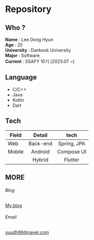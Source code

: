 
<!---
dongsuu/dongsuu is a ✨ special ✨ repository because its `README.md` (this file) appears on your GitHub profile.
You can click the Preview link to take a look at your changes.
--->
# Repository

## Who ? 
 __Name__ : Lee Dong Hyun <br>
 __Age__ : 25 <br>
 __University__ : Dankook University <br>
 __Major__ : Software <br>
 __Current__ : SSAFY 10기 (2023.07 ~)
 
 ## Language 
 * C/C++ 
 * Java 
 * Kotlin
 * Dart
 
 ## Tech 
 | Field | Detail    | tech         |
 | ---   | :---:     | :---:        | 
 | Web   | Back-end  | Spring, JPA  | 
 | Mobile| Android   | Compose UI   |
 |       | Hybrid    | Flutter      |
 
 
 ## MORE 
 ###### Blog
 [My blog](https://hyunn99.tistory.com)
 ###### Email
 suudh99@naver.com
 
